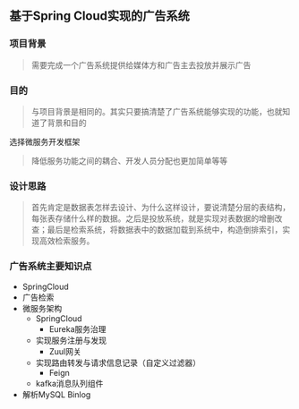## 基于Spring Cloud实现的广告系统
### 项目背景
> 需要完成一个广告系统提供给媒体方和广告主去投放并展示广告
### 目的
> 与项目背景是相同的。其实只要搞清楚了广告系统能够实现的功能，也就知道了背景和目的

选择微服务开发框架
> 降低服务功能之间的耦合、开发人员分配也更加简单等等

### 设计思路
> 首先肯定是数据表怎样去设计、为什么这样设计，要说清楚分层的表结构，每张表存储什么样的数据。之后是投放系统，就是实现对表数据的增删改查；最后是检索系统，将数据表中的数据加载到系统中，构造倒排索引，实现高效检索服务。

### 广告系统主要知识点
- SpringCloud
- 广告检索
- 微服务架构
    - SpringCloud
        - Eureka服务治理
    - 实现服务注册与发现
        - Zuul网关
    - 实现路由转发与请求信息记录（自定义过滤器）
        - Feign
    - kafka消息队列组件
- 解析MySQL Binlog


